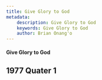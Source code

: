 ```yaml
---
title: Give Glory to God
metadata:
    description: Give Glory to God
    keywords: Give Glory to God
    author: Brian Onang'o
---
```


#### Give Glory to God

## 1977 Quater 1
